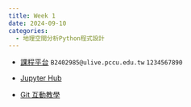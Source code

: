 ```yaml
---
title: Week 1
date: 2024-09-10
categories:
  - 地理空間分析Python程式設計
---
```


- [課程平台](http://gis519.logyuan.idv.tw/courses/course-v1:Pccu_Geography+D98200+202409/progress)
`B2402985@ulive.pccu.edu.tw` `1234567890`

- [Jupyter Hub](http://140.137.37.124/hub/login)

- [Git 互動教學](https://learngitbranching.js.org/)
